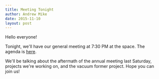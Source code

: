 ```yaml
---
title: Meeting Tonight
author: Andrew Mike
date: 2015-11-10
layout: post
---
```


Hello everyone! 

Tonight, we'll have our general meeting at 7:30 PM at the space. The agenda is [here](http://wiki.hacksburg.org/meetings:meeting_agenda_and_minutes_for_2015-11-10).

We'll be talking about the aftermath of the annual meeting last Saturday, projects we're working on, and the vacuum former project. Hope you can join us!
